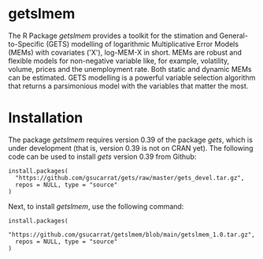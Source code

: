 # getslmem
The R Package *getslmem* provides a toolkit for the stimation and General-to-Specific (GETS) modelling of logarithmic Multiplicative Error Models (MEMs) with covariates ('X'), log-MEM-X in short. MEMs are robust and flexible models for non-negative variable like, for example, volatility, volume, prices and the unemployment rate. Both static and dynamic MEMs can be estimated. GETS modelling is a powerful variable selection algorithm that returns a parsimonious model with the variables that matter the most.

# Installation
The package *getslmem* requires version 0.39 of the package *gets*, which is under development (that is, version 0.39 is not on CRAN yet). The following code can be used to install *gets* version 0.39 from Github:

    install.packages(
      "https://github.com/gsucarrat/gets/raw/master/gets_devel.tar.gz",
      repos = NULL, type = "source"
    )

Next, to install *getslmem*, use the following command:

    install.packages(
      "https://github.com/gsucarrat/getslmem/blob/main/getslmem_1.0.tar.gz",
      repos = NULL, type = "source"
    )
